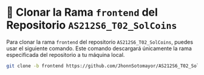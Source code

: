 # 🚀 Clonar la Rama `frontend` del Repositorio `AS212S6_T02_SolCoins`

Para clonar la rama `frontend` del repositorio `AS212S6_T02_SolCoins`, puedes usar el siguiente comando. Este comando descargará únicamente la rama especificada del repositorio a tu máquina local.

```bash
git clone -b frontend https://github.com/JhonnSotomayor/AS212S6_T02_SolCoins
 
